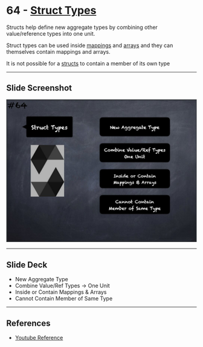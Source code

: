 # 64 - [Struct Types](Struct%20Types.md)
Structs help define new aggregate types by combining other value/reference types into one unit. 

Struct types can be used inside [mappings](Mapping%20Types.md) and [arrays](Arrays.md) and they can themselves contain mappings and arrays. 

It is not possible for a [structs](Structs.md) to contain a member of its own type

___
## Slide Screenshot
![064.jpg](../../images/2.%20Solidity%20101/064.jpg)
___
## Slide Deck
- New Aggregate Type
- Combine Value/Ref Types -> One Unit
- Inside or Contain Mappings & Arrays
- Cannot Contain Member of Same Type
___
## References
- [Youtube Reference](https://youtu.be/WgU7KKKomMk?t=201)


